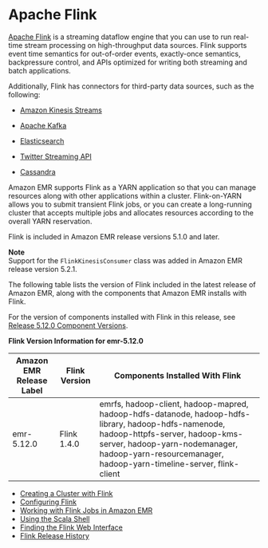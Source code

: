 # Apache Flink<a name="emr-flink"></a>

[Apache Flink](https://flink.apache.org/) is a streaming dataflow engine that you can use to run real\-time stream processing on high\-throughput data sources\. Flink supports event time semantics for out\-of\-order events, exactly\-once semantics, backpressure control, and APIs optimized for writing both streaming and batch applications\.

Additionally, Flink has connectors for third\-party data sources, such as the following:

+ [Amazon Kinesis Streams](https://ci.apache.org/projects/flink/flink-docs-master/apis/streaming/connectors/kinesis.html)

+ [Apache Kafka](https://ci.apache.org/projects/flink/flink-docs-master/apis/streaming/connectors/kafka.html)

+ [Elasticsearch](https://ci.apache.org/projects/flink/flink-docs-master/apis/streaming/connectors/elasticsearch2.html)

+ [Twitter Streaming API](https://ci.apache.org/projects/flink/flink-docs-release-1.2/dev/connectors/twitter.html)

+ [Cassandra](https://ci.apache.org/projects/flink/flink-docs-master/apis/streaming/connectors/cassandra.html)

Amazon EMR supports Flink as a YARN application so that you can manage resources along with other applications within a cluster\. Flink\-on\-YARN allows you to submit transient Flink jobs, or you can create a long\-running cluster that accepts multiple jobs and allocates resources according to the overall YARN reservation\.

Flink is included in Amazon EMR release versions 5\.1\.0 and later\.

**Note**  
Support for the `FlinkKinesisConsumer` class was added in Amazon EMR release version 5\.2\.1\.

The following table lists the version of Flink included in the latest release of Amazon EMR, along with the components that Amazon EMR installs with Flink\.

For the version of components installed with Flink in this release, see [Release 5\.12\.0 Component Versions](emr-release-5x.md#emr-5120-release)\.


**Flink Version Information for emr\-5\.12\.0**  

| Amazon EMR Release Label | Flink Version | Components Installed With Flink | 
| --- | --- | --- | 
| emr\-5\.12\.0 | Flink 1\.4\.0 | emrfs, hadoop\-client, hadoop\-mapred, hadoop\-hdfs\-datanode, hadoop\-hdfs\-library, hadoop\-hdfs\-namenode, hadoop\-httpfs\-server, hadoop\-kms\-server, hadoop\-yarn\-nodemanager, hadoop\-yarn\-resourcemanager, hadoop\-yarn\-timeline\-server, flink\-client | 


+ [Creating a Cluster with Flink](flink-create-cluster.md)
+ [Configuring Flink](flink-configure.md)
+ [Working with Flink Jobs in Amazon EMR](flink-jobs.md)
+ [Using the Scala Shell](flink-scala.md)
+ [Finding the Flink Web Interface](flink-web-interface.md)
+ [Flink Release History](Flink-release-history.md)